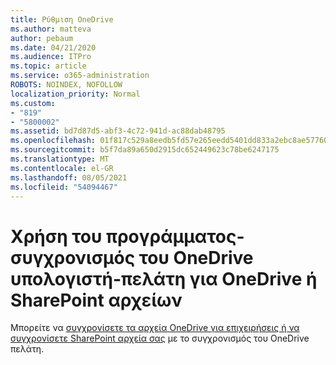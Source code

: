 ```yaml
---
title: Ρύθμιση OneDrive
ms.author: matteva
author: pebaum
ms.date: 04/21/2020
ms.audience: ITPro
ms.topic: article
ms.service: o365-administration
ROBOTS: NOINDEX, NOFOLLOW
localization_priority: Normal
ms.custom:
- "819"
- "5800002"
ms.assetid: bd7d87d5-abf3-4c72-941d-ac88dab48795
ms.openlocfilehash: 01f817c529a8eedb5fd57e265eedd5401dd833a2ebc8ae57760754264425fd96
ms.sourcegitcommit: b5f7da89a650d2915dc652449623c78be6247175
ms.translationtype: MT
ms.contentlocale: el-GR
ms.lasthandoff: 08/05/2021
ms.locfileid: "54094467"
---
```

# <a name="use-the-onedrive-sync-client-to-sync-onedrive-or-sharepoint-files"></a>Χρήση του προγράμματος-συγχρονισμός του OneDrive υπολογιστή-πελάτη για OneDrive ή SharePoint αρχείων

Μπορείτε να [συγχρονίσετε τα αρχεία OneDrive για επιχειρήσεις ή να](https://go.microsoft.com/fwlink/?linkid=533375) [συγχρονίσετε SharePoint αρχεία σας](https://go.microsoft.com/fwlink/?linkid=871666) με το συγχρονισμός του OneDrive πελάτη.
  